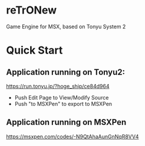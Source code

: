 # reTrONew
Game Engine for MSX, based on Tonyu System 2


# Quick Start

## Application running on Tonyu2:

https://run.tonyu.jp/?hoge_ship/ce84d964
- Push Edit Page to View/Modify Source
- Push "to MSXPen" to export to MSXPen

## Application running on MSXPen
https://msxpen.com/codes/-N9QtAhaAunGnNqR8VV4

